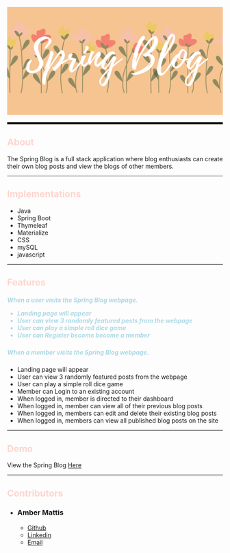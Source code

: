 
![Spring Banner](src/main/resources/static/images/SPRING-BLOG.png)

<hr style="height: 5px">


<h2 style="color:#ffd5cd;">About </h2>
The Spring Blog is a full stack application where blog enthusiasts can create their own blog posts and view the blogs of other members. 

<hr>
<h2 style="color: #ffd5cd">Implementations</h2>
<ul>
    <li>Java</li>
    <li>Spring Boot</li>
    <li>Thymeleaf</li>
    <li>Materialize</li>
    <li>CSS</li>
    <li>mySQL</li>
    <li>javascript</li>

</ul>

<hr>

<h2 style="color:#ffd5cd;">Features</h2>

<h5 style="color:lightblue">When a user visits the Spring Blog webpage.
<ul>
        <li>Landing page will appear</li>
        <li>User can view 3 randomly featured posts from the webpage</li>
        <li>User can play a simple roll dice game</li>
        <li>User can Register become become a member</li>
</ul>

<h5 style="color:lightblue">When a member visits the Spring Blog webpage.</h5>
<ul>
        <li>Landing page will appear</li>
        <li>User can view 3 randomly featured posts from the webpage</li>
        <li>User can play a simple roll dice game</li>
        <li>Member can Login to an existing account</li>    
        <li>When logged in, member is directed to their dashboard</li>
        <li>When logged in, member can view all of their previous blog posts</li>
        <li>When logged in, members can edit and delete their existing blog posts</li>
        <li>When logged in, members can view all published blog posts on the site</li>
</ul>
<hr>

<h2 style="color: #ffd5cd">Demo</h2>

View the Spring Blog <a href="http://amber-mattis.com">Here</a>

<hr>
<h2 style="color: #ffd5cd">Contributors</h2>

<ul>
<li><h3>Amber Mattis</h3>
    <ul>
        <li><a href="https://github.com/AmberMattis">Github</a></li>
        <li><a href="https://www.linkedin.com/in/amber-mattis/">Linkedin</a></li>
        <li><a href="https://amber.mattis2@gmail.com">Email</a></li>
    </ul>

</li>

</ul>
